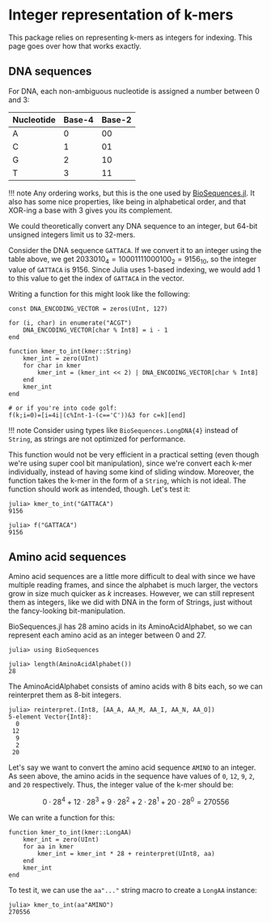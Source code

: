 # Integer representation of k-mers

This package relies on representing k-mers as integers for indexing. This page goes over how that works exactly.

## DNA sequences

For DNA, each non-ambiguous nucleotide is assigned a number between 0 and 3:

| Nucleotide | Base-4 | Base-2 |
|------------|--------|--------|
| A          | 0      | 00     |
| C          | 1      | 01     |
| G          | 2      | 10     |
| T          | 3      | 11     |

!!! note
    Any ordering works, but this is the one used by [BioSequences.jl](https://github.com/BioJulia/BioSequences.jl). It also has some nice properties, like being in alphabetical order, and that XOR-ing a base with 3 gives you its complement.

We could theoretically convert any DNA sequence to an integer, but 64-bit unsigned integers limit us to 32-mers.

Consider the DNA sequence `GATTACA`. If we convert it to an integer using the table above, we get $2033010_4 = 10001111000100_2 = 9156_{10}$, so the integer value of `GATTACA` is 9156. Since Julia uses 1-based indexing, we would add 1 to this value to get the index of `GATTACA` in the vector.

Writing a function for this might look like the following:

```jldoctest
const DNA_ENCODING_VECTOR = zeros(UInt, 127)

for (i, char) in enumerate("ACGT")
    DNA_ENCODING_VECTOR[char % Int8] = i - 1
end

function kmer_to_int(kmer::String)
    kmer_int = zero(UInt)
    for char in kmer
        kmer_int = (kmer_int << 2) | DNA_ENCODING_VECTOR[char % Int8]
    end
    kmer_int
end

# or if you're into code golf:
f(k;i=0)=[i=4i|(c%Int-1-(c=='C'))&3 for c=k][end]
```

!!! note
    Consider using types like `BioSequences.LongDNA{4}` instead of `String`, as strings are not optimized for performance.

This function would not be very efficient in a practical setting (even though we're using super cool bit manipulation), since we're convert each k-mer individually, instead of having some kind of sliding window. Moreover, the function takes the k-mer in the form of a `String`, which is not ideal. The function should work as intended, though. Let's test it:

```jldoctest
julia> kmer_to_int("GATTACA")
9156

julia> f("GATTACA")
9156
```

## Amino acid sequences

Amino acid sequences are a little more difficult to deal with since we have multiple reading frames, and since the alphabet is much larger, the vectors grow in size much quicker as $k$ increases. However, we can still represent them as integers, like we did with DNA in the form of Strings, just without the fancy-looking bit-manipulation.

BioSequences.jl has 28 amino acids in its AminoAcidAlphabet, so we can represent each amino acid as an integer between 0 and 27.

```jldoctest
julia> using BioSequences

julia> length(AminoAcidAlphabet())
28
```

The AminoAcidAlphabet consists of amino acids with 8 bits each, so we can reinterpret them as 8-bit integers.

```jldoctest
julia> reinterpret.(Int8, [AA_A, AA_M, AA_I, AA_N, AA_O])
5-element Vector{Int8}:
  0
 12
  9
  2
 20
```

Let's say we want to convert the amino acid sequence `AMINO` to an integer. As seen above, the amino acids in the sequence have values of `0`, `12`, `9`, `2`, and `20` respectively. Thus, the integer value of the k-mer should be:

$$
0 \cdot 28^4 + 12 \cdot 28^3 + 9 \cdot 28^2 + 2 \cdot 28^1 + 20 \cdot 28^0 = 270556
$$

We can write a function for this:

```jldoctest
function kmer_to_int(kmer::LongAA)
    kmer_int = zero(UInt)
    for aa in kmer
        kmer_int = kmer_int * 28 + reinterpret(UInt8, aa)
    end
    kmer_int
end
```

To test it, we can use the `aa"..."` string macro to create a `LongAA` instance:

```jldoctest
julia> kmer_to_int(aa"AMINO")
270556
```